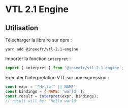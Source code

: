 # VTL 2.1 Engine

## Utilisation

Télécharger la libraire sur npm :

```
yarn add @inseefr/vtl-2.1-engine
```

Importer la fonction `interpret` :

```js
import { interpret } from '@inseefr/vtl-2.1-engine';
```

Exécuter l'interpretation VTL sur une expression :

```js
const expr = '"Hello " || NAME';
const bindings = { NAME: 'world' };
const result = interpret(expr, bindings);
// result will be: 'Hello world'
```
